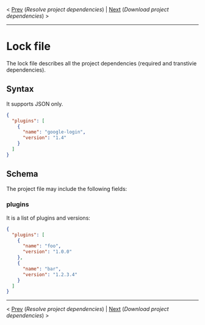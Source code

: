 
< [Prev](jpresolver.md) (*Resolve project dependencies*) | [Next](jpdownloader.md) (*Download project dependencies*) >

___

# Lock file

The lock file describes all the project dependencies (required and transtivie dependencies).

## Syntax

It supports JSON only.

```json
{
  "plugins": [
    {
      "name": "google-login",
      "version": "1.4"
    }
  ]
}
```

## Schema

The project file may include the following fields:

### plugins

It is a list of plugins and versions:

```json
{
  "plugins": [
    {
      "name": "foo",
      "version": "1.0.0"
    },
    {
      "name": "bar",
      "version": "1.2.3.4"
    }
  ]
}
```

___

< [Prev](jpresolver.md) (*Resolve project dependencies*) | [Next](jpdownloader.md) (*Download project dependencies*) >
